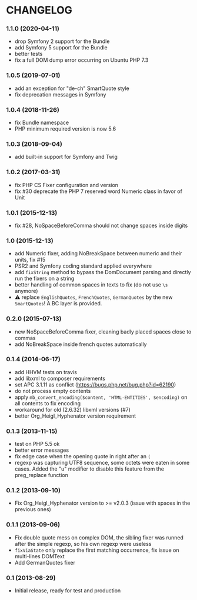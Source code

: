 CHANGELOG
=========

### 1.1.0 (2020-04-11) ###

* drop Symfony 2 support for the Bundle
* add Symfony 5 support for the Bundle
* better tests
* fix a full DOM dump error occurring on Ubuntu PHP 7.3

### 1.0.5 (2019-07-01) ###

* add an exception for "de-ch" SmartQuote style
* fix deprecation messages in Symfony 

### 1.0.4 (2018-11-26) ###

* fix Bundle namespace
* PHP minimum required version is now 5.6

### 1.0.3 (2018-09-04) ###

* add built-in support for Symfony and Twig

### 1.0.2 (2017-03-31) ###

* fix PHP CS Fixer configuration and version
* fix #30 deprecate the PHP 7 reserved word Numeric class in favor of Unit

### 1.0.1 (2015-12-13) ###

* fix #28, NoSpaceBeforeComma should not change spaces inside digits

### 1.0 (2015-12-13) ###

* add Numeric fixer, adding NoBreakSpace between numeric and their units, fix #15
* PSR2 and Symfony coding standard applied everywhere
* add `fixString` method to bypass the DomDocument parsing and directly run the fixers on a string
* better handling of common spaces in texts to fix (do not use `\s` anymore)
* :warning: replace `EnglishQuotes`, `FrenchQuotes`, `GermanQuotes` by the new `SmartQuotes`! A BC layer is provided.

### 0.2.0 (2015-07-13) ###

* new NoSpaceBeforeComma fixer, cleaning badly placed spaces close to commas
* add NoBreakSpace inside french quotes automatically

### 0.1.4 (2014-06-17) ###

* add HHVM tests on travis
* add libxml to composer requirements
* set APC 3.1.11 as conflict (https://bugs.php.net/bug.php?id=62190)
* do not process empty contents
* apply `mb_convert_encoding($content, 'HTML-ENTITIES', $encoding)` on all contents to fix encoding
* workaround for old (2.6.32) libxml versions (#7)
* better Org_Heigl_Hyphenator version requirement

### 0.1.3 (2013-11-15) ###

* test on PHP 5.5 ok
* better error messages
* fix edge case when the opening quote in right after an `(`
* regexp was capturing UTF8 sequence, some octets were eaten in some cases. Added the "u" modifier to disable this feature from the preg_replace function

### 0.1.2 (2013-09-10) ###

* Fix Org_Heigl_Hyphenator version to >= v2.0.3 (issue with spaces in the previous ones)

### 0.1.1 (2013-09-06) ###

* Fix double quote mess on complex DOM, the sibling fixer was runned after the simple regexp,
so his own regexp were useless
* `fixViaState` only replace the first matching occurrence, fix issue on multi-lines DOMText
* Add GermanQuotes fixer

### 0.1 (2013-08-29) ###

* Initial release, ready for test and production
